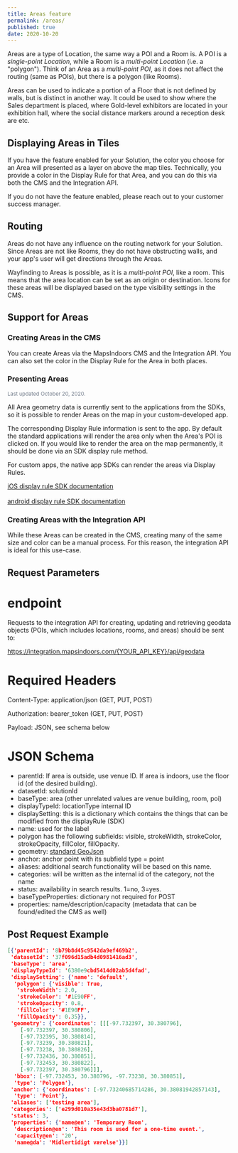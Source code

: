 ```yaml
---
title: Areas feature
permalink: /areas/
published: true
date: 2020-10-20
---
```


Areas are a type of Location, the same way a POI and a Room is. A POI is a *single-point Location*, while a Room is a *multi-point Location* (i.e. a "polygon"). Think of an Area as a *multi-point POI*, as it does not affect the routing (same as POIs), but there is a polygon (like Rooms).

Areas can be used to indicate a portion of a Floor that is not defined by walls, but is distinct in another way. It could be used to show where the Sales department is placed, where Gold-level exhibitors are located in your exhibition hall, where the social distance markers around a reception desk are etc.

## Displaying Areas in Tiles

If you have the feature enabled for your Solution, the color you choose for an Area will presented as a layer on above the map tiles. Technically, you provide a color in the Display Rule for that Area, and you can do this via both the CMS and the Integration API.

If you do not have the feature enabled, please reach out to your customer success manager.

## Routing

Areas do not have any influence on the routing network for your Solution. Since Areas are not like Rooms, they do not have obstructing walls, and your app's user will get directions through the Areas.

Wayfinding to Areas is possible, as it is a *multi-point POI*, like a room.  This means that the area location can be set as an origin or destination.  Icons for these areas will be displayed based on the type visibility settings in the CMS.

## Support for Areas

### Creating Areas in the CMS

You can create Areas via the MapsIndoors CMS and the Integration API. You can also set the color in the Display Rule for the Area in both places.  

### Presenting Areas

<small style="color: #707a89;">Last updated October 20, 2020.</small>

All Area geometry data is currently sent to the applications from the SDKs, so it is possible to render Areas on the map in your custom-developed app.

The corresponding Display Rule information is sent to the app.  By default the standard applications will render the area only when the Area's POI is clicked on.  If you would like to render the area on the map permanently, it should be done via an SDK display rule method.  

For custom apps, the native app SDKs can render the areas via Display Rules.

[iOS display rule SDK documentation](https://app.mapsindoors.com/mapsindoors/reference/ios/v3/interface_m_p_location_display_rule.html)
<br/><br/>
[android display rule SDK documentation](https://app.mapsindoors.com/mapsindoors/reference/android/v3/com/mapsindoors/mapssdk/LocationDisplayRule.html)

### Creating Areas with the Integration API

While these Areas can be created in the CMS, creating many of the same size and color can be a manual process.  For this reason, the integration API is ideal for this use-case.

## Request Parameters

# endpoint

Requests to the integration API for creating, updating and retrieving geodata objects (POIs, which includes locations, rooms, and areas) should be sent to:

https://integration.mapsindoors.com/{YOUR_API_KEY}/api/geodata

# Required Headers 

Content-Type: application/json (GET, PUT, POST)

Authorization: bearer_token (GET, PUT, POST)

Payload: JSON, see schema below

# JSON Schema

* parentId: If area is outside, use venue ID.  If area is indoors, use the floor id (of the desired building).
* datasetId: solutionId
* baseType: area (other unrelated values are venue building, room, poi)
* displayTypeId: locationType internal ID
* displaySetting: this is a dictionary which contains the things that can be modified from the displayRule (SDK)
* name: used for the label
* polygon has the following subfields: visible, strokeWidth, strokeColor, strokeOpacity, fillColor, fillOpacity.
* geometry: [standard GeoJson](https://tools.ietf.org/html/rfc7946#section-3.1)
* anchor: anchor point with its subfield type = point
* aliases: additional search functionality will be based on this name.
* categories: will be written as the internal id of the category, not the name
* status: availability in search results.  1=no, 3=yes.
* baseTypeProperties: dictionary not required for POST
* properties: name/description/capacity (metadata that can be found/edited the CMS as well)

## Post Request Example
```json
[{'parentId': '8b79b8d45c9542da9ef469b2',
 'datasetId': '37f096d15adb4d0981416ad3',
 'baseType': 'area',
 'displayTypeId': '6380e9cbd5414d02ab5d4fad',
 'displaySetting': {'name': 'default',
  'polygon': {'visible': True,
   'strokeWidth': 2.0,
   'strokeColor': '#1E90FF',
   'strokeOpacity': 0.8,
   'fillColor': '#1E90FF',
   'fillOpacity': 0.35}},
 'geometry': {'coordinates': [[[-97.732397, 30.380796],
    [-97.732397, 30.380806],
    [-97.732395, 30.380814],
    [-97.73239, 30.380821],
    [-97.73238, 30.380826],
    [-97.732436, 30.380851],
    [-97.732453, 30.380822],
    [-97.732397, 30.380796]]],
  'bbox': [-97.732453, 30.380796, -97.73238, 30.380851],
  'type': 'Polygon'},
 'anchor': {'coordinates': [-97.73240685714286, 30.38081942857143],
  'type': 'Point'},
 'aliases': ['testing area'],
 'categories': ['e299d010a35e43d3ba0781d7'],
 'status': 3,
 'properties': {'name@en': 'Temporary Room',
  'description@en': 'This room is used for a one-time event.',
  'capacity@en': '20',
  'name@da': 'Midlertidigt værelse'}}]
```